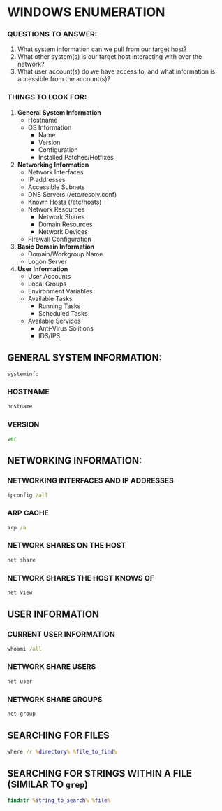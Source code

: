 # WINDOWS ENUMERATION
### QUESTIONS TO ANSWER:
1. What system information can we pull from our target host?
2. What other system(s) is our target host interacting with over the network?
3. What user account(s) do we have access to, and what information is accessible from the account(s)?

### THINGS TO LOOK FOR:
1. **General System Information**
   - Hostname
   - OS Information
     - Name
     - Version
     - Configuration
     - Installed Patches/Hotfixes
2. **Networking Information**
   - Network Interfaces
   - IP addresses
   - Accessible Subnets
   - DNS Servers (/etc/resolv.conf)
   - Known Hosts (/etc/hosts)
   - Network Resources
     - Network Shares
     - Domain Resources
     - Network Devices
   - Firewall Configuration
3. **Basic Domain Information**
   - Domain/Workgroup Name
   - Logon Server
4. **User Information**
   - User Accounts
   - Local Groups
   - Environment Variables
   - Available Tasks
     - Running Tasks
     - Scheduled Tasks
   - Available Services
     - Anti-Virus Solitions
     - IDS/IPS



## GENERAL SYSTEM INFORMATION:
```cmd
systeminfo
```

### HOSTNAME
```cmd
hostname
```

### VERSION
```cmd
ver
```



## NETWORKING INFORMATION:
### NETWORKING INTERFACES AND IP ADDRESSES
```cmd
ipconfig /all
```

### ARP CACHE
```cmd
arp /a
```

### NETWORK SHARES ON THE HOST
```cmd
net share
```

### NETWORK SHARES THE HOST KNOWS OF
```cmd
net view
```



## USER INFORMATION
### CURRENT USER INFORMATION
```cmd
whoami /all
```

### NETWORK SHARE USERS
```cmd
net user
```

### NETWORK SHARE GROUPS
```cmd
net group
```



## SEARCHING FOR FILES
```cmd
where /r %directory% %file_to_find%
```

## SEARCHING FOR STRINGS WITHIN A FILE (SIMILAR TO `grep`)
```cmd
findstr %string_to_search% %file%
```
